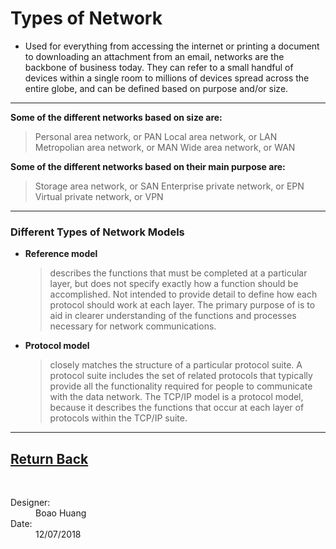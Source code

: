 # **Types of Network**

- Used for everything from accessing the internet or printing a document to downloading an attachment from an email, networks are the backbone of business today. They can refer to a small handful of devices within a single room to millions of devices spread across the entire globe, and can be defined based on purpose and/or size.
---
**Some of the different networks based on size are:**
> Personal area network, or PAN
> Local area network, or LAN
> Metropolian area network, or MAN
> Wide area network, or WAN

**Some of the different networks based on their main purpose are:**
> Storage area network, or SAN
> Enterprise private network, or EPN 
> Virtual private network, or VPN
---
### Different Types of Network Models

- **Reference model**
    > describes the functions that must be completed at a particular layer, but does not specify exactly how a function should be accomplished. Not intended to provide detail to define how each protocol should work at each layer. The primary purpose of is to aid in clearer understanding of the functions and processes necessary for network communications. 

- **Protocol model**
    > closely matches the structure of a particular protocol suite. A protocol suite includes the set of related protocols that typically provide all the functionality required for people to communicate with the data network. The TCP/IP model is a protocol model, because it describes the functions that occur at each layer of protocols within the TCP/IP suite.
---
[Return Back](README.md)
---
<br/>
<dl>
  <dt>Designer:</dt>
  <dd>Boao Huang</dd>
  
  <dt>Date:</dt>
  <dd>12/07/2018</dd>
</dl>



